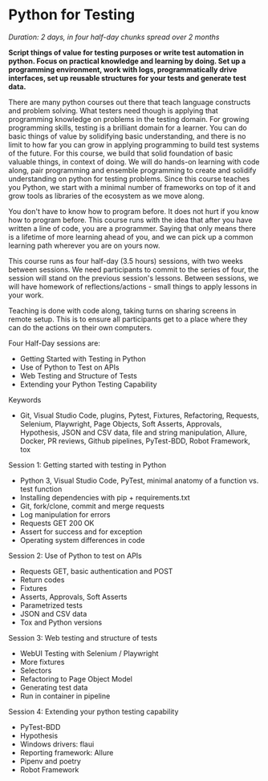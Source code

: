 # Python for Testing
*Duration: 2 days, in four half-day chunks spread over 2 months*

**Script things of value for testing purposes or write test automation in python. Focus on practical knowledge and learning by doing.  Set up a programming environment, work with logs, programmatically drive interfaces, set up reusable structures for your tests and generate test data.**

There are many python courses out there that teach language constructs and problem solving. What testers need though is applying that programming knowledge on problems in the testing domain. For growing programming skills, testing is a brilliant domain for a learner. You can do basic things of value by solidifying basic understanding, and there is no limit to how far you can grow in applying programming to build test systems of the future. For this course, we build that solid foundation of basic valuable things, in context of doing. We will do hands-on learning with code along, pair programming and ensemble programming to create and solidify understanding on python for testing problems. Since this course teaches you Python, we start with a minimal number of frameworks on top of it and grow tools as libraries of the ecosystem as we move along.

You don't have to know how to program before. It does not hurt if you know how to program before. This course runs with the idea that after you have written a line of code, you are a programmer. Saying that only means there is a lifetime of more learning ahead of you, and we can pick up a common learning path wherever you are on yours now.

This course runs as four half-day (3.5 hours) sessions, with two weeks between sessions. We need participants to commit to the series of four, the session will stand on the previous session's lessons. Between sessions, we will have homework of reflections/actions - small things to apply lessons in your work.

Teaching is done with code along, taking turns on sharing screens in remote setup. This is to ensure all participants get to a place where they can do the actions on their own computers.

Four Half-Day sessions are:
 
* Getting Started with Testing in Python
* Use of Python to Test on APIs
* Web Testing and Structure of Tests
* Extending your Python Testing Capability
 
Keywords

* Git, Visual Studio Code, plugins, Pytest, Fixtures, Refactoring, Requests, Selenium, Playwright, Page Objects, Soft Asserts, Approvals, Hypothesis, JSON and CSV data, file and string manipulation, Allure, Docker, PR reviews, Github pipelines, PyTest-BDD, Robot Framework, tox 
 
Session 1: Getting started with testing in Python

* Python 3, Visual Studio Code, PyTest, minimal anatomy of a function vs. test function
* Installing dependencies with pip + requirements.txt
* Git, fork/clone, commit and merge requests
* Log manipulation for errors
* Requests GET 200 OK
* Assert for success and for exception
* Operating system differences in code

Session 2: Use of Python to test on APIs

* Requests GET, basic authentication and POST
* Return codes
* Fixtures
* Asserts, Approvals, Soft Asserts
* Parametrized tests
* JSON and CSV data
* Tox and Python versions
 
Session 3: Web testing and structure of tests

* WebUI Testing with Selenium / Playwright
* More fixtures
* Selectors
* Refactoring to Page Object Model
* Generating test data
* Run in container in pipeline

Session 4: Extending your python testing capability
* PyTest-BDD
* Hypothesis
* Windows drivers: flaui
* Reporting framework: Allure
* Pipenv and poetry
* Robot Framework

